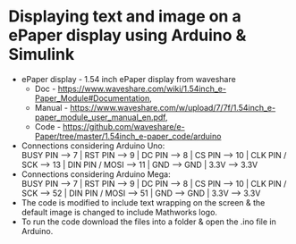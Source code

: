 # Displaying text and image on a ePaper display using Arduino & Simulink

* ePaper display - 1.54 inch ePaper display from waveshare 
  * Doc - https://www.waveshare.com/wiki/1.54inch_e-Paper_Module#Documentation,
  * Manual - https://www.waveshare.com/w/upload/7/7f/1.54inch_e-paper_module_user_manual_en.pdf, 
  * Code - https://github.com/waveshare/e-Paper/tree/master/1.54inch_e-paper_code/arduino
* Connections considering Arduino Uno:  
BUSY PIN --> 7 | RST PIN --> 9 | DC PIN --> 8 | CS PIN --> 10 | CLK PIN / SCK --> 13 | DIN PIN / MOSI --> 11 | GND --> GND | 3.3V --> 3.3V
* Connections considering Arduino Mega:  
BUSY PIN --> 7 | RST PIN --> 9 | DC PIN --> 8 | CS PIN --> 10 | CLK PIN / SCK --> 52 | DIN PIN / MOSI --> 51 | GND --> GND | 3.3V --> 3.3V
* The code is modified to include text wrapping on the screen & the default image is changed to include Mathworks logo.
* To run the code download the files into a folder & open the .ino file in Arduino.
